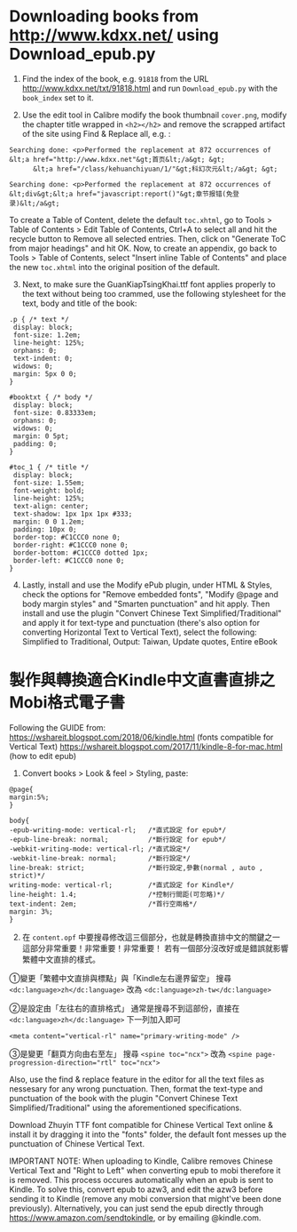 # Downloading books from http://www.kdxx.net/ using Download_epub.py

1. Find the index of the book, e.g. ```91818``` from the URL http://www.kdxx.net/txt/91818.html and run ```Download_epub.py``` with the ```book_index``` set to it.

2. Use the edit tool in Calibre modify the book thumbnail ```cover.png```, modify the chapter title wrapped in ```<h2></h2>``` and remove the scrapped artifact of the site using Find & Replace all, e.g. :
```calibre, version 7.16.0
Searching done: <p>Performed the replacement at 872 occurrences of       &lt;a href="http://www.kdxx.net"&gt;首页&lt;/a&gt; &gt;
      &lt;a href="/class/kehuanchiyuan/1/"&gt;科幻次元&lt;/a&gt; &gt;
```
```calibre, version 7.16.0
Searching done: <p>Performed the replacement at 872 occurrences of &lt;div&gt;&lt;a href="javascript:report()"&gt;章节报错(免登录)&lt;/a&gt;
```

 To create a Table of Content, delete the default ```toc.xhtml```, go to Tools > Table of Contents > Edit Table of Contents, Ctrl+A to select all and hit the recycle button to Remove all selected entries. Then, click on "Generate ToC from major headings" and hit OK. Now, to create an appendix, go back to Tools > Table of Contents, select "Insert inline Table of Contents" and place the new ```toc.xhtml``` into the original position of the default.

 3. Next, to make sure the GuanKiapTsingKhai.ttf font applies properly to the text without being too crammed, use the following stylesheet for the text, body and title of the book:

 ```
.p { /* text */
  display: block;
  font-size: 1.2em;
  line-height: 125%;
  orphans: 0;
  text-indent: 0;
  widows: 0;
  margin: 5px 0 0;
}

#booktxt { /* body */
  display: block;
  font-size: 0.83333em;
  orphans: 0;
  widows: 0;
  margin: 0 5pt;
  padding: 0;
}

#toc_1 { /* title */
  display: block;
  font-size: 1.55em;
  font-weight: bold;
  line-height: 125%;
  text-align: center;
  text-shadow: 1px 1px 1px #333;
  margin: 0 0 1.2em;
  padding: 10px 0;
  border-top: #C1CCC0 none 0;
  border-right: #C1CCC0 none 0;
  border-bottom: #C1CCC0 dotted 1px;
  border-left: #C1CCC0 none 0;
}
```

4. Lastly, install and use the Modify ePub plugin, under HTML & Styles, check the options for "Remove embedded fonts", "Modify @page and body margin styles" and "Smarten punctuation" and hit apply. Then install and use the plugin "Convert Chinese Text Simplified/Traditional" and apply it for text-type and punctuation (there's also option for converting Horizontal Text to Vertical Text), select the following:
Simplified to Traditional, Output: Taiwan, Update quotes, Entire eBook

# 製作與轉換適合Kindle中文直書直排之Mobi格式電子書

Following the GUIDE from: 
https://wshareit.blogspot.com/2018/06/kindle.html (fonts compatible for Vertical Text)
https://wshareit.blogspot.com/2017/11/kindle-8-for-mac.html (how to edit epub)

1. Convert books > Look & feel > Styling, paste:

```
@page{
margin:5%;
}

body{
-epub-writing-mode: vertical-rl;   /*直式設定 for epub*/
-epub-line-break: normal;          /*斷行設定 for epub*/
-webkit-writing-mode: vertical-rl; /*直式設定*/
-webkit-line-break: normal;        /*斷行設定*/
line-break: strict;                /*斷行設定,參數(normal , auto , strict)*/
writing-mode: vertical-rl;         /*直式設定 for Kindle*/
line-height: 1.4;                  /*控制行間距(可忽略)*/
text-indent: 2em;                  /*首行空兩格*/
margin: 3%;
}
```

2. 在 ```content.opf``` 中要搜尋修改這三個部分，也就是轉換直排中文的關鍵之一
這部分非常重要！非常重要！非常重要！
若有一個部分沒改好或是錯誤就影響繁體中文直排的樣式。

①變更「繁體中文直排與標點」與「Kindle左右邊界留空」
搜尋 ```<dc:language>zh</dc:language>``` 改為
```<dc:language>zh-tw</dc:language>```

②是設定由「左往右的直排格式」
通常是搜尋不到這部份，直接在 ```<dc:language>zh</dc:language>``` 下一列加入即可

```<meta content="vertical-rl" name="primary-writing-mode" />```

③是變更「翻頁方向由右至左」
搜尋 ```<spine toc="ncx">``` 改為
```<spine page-progression-direction="rtl" toc="ncx"> ```

Also, use the find & replace feature in the editor for all the text files as nessesary for any wrong punctuation. Then, format the text-type and punctuation of the book with the plugin "Convert Chinese Text Simplified/Traditional" using the aforementioned specifications.

Download Zhuyin TTF font compatible for Chinese Vertical Text online & install it by dragging it into the "fonts" folder, the default font messes up the punctuation of Chinese Vertical Text.

IMPORTANT NOTE: When uploading to Kindle, Calibre removes Chinese Vertical Text and "Right to Left" when converting epub to mobi therefore it is removed. This process occures automatically when an epub is sent to Kindle. To solve this, convert epub to azw3, and edit the azw3 before sending it to Kindle (remove any mobi conversion that might've been done previously). Alternatively, you can just send the epub directly through https://www.amazon.com/sendtokindle, or by emailing @kindle.com.